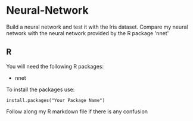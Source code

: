 # Neural-Network
Build a neural network and test it with the Iris dataset. Compare my neural network with the neural network provided by the R package 'nnet'

## R
You will need the following R packages:
* nnet

To install the packages use:

```
install.packages("Your Package Name")
```
Follow along my R markdown file if there is any confusion
